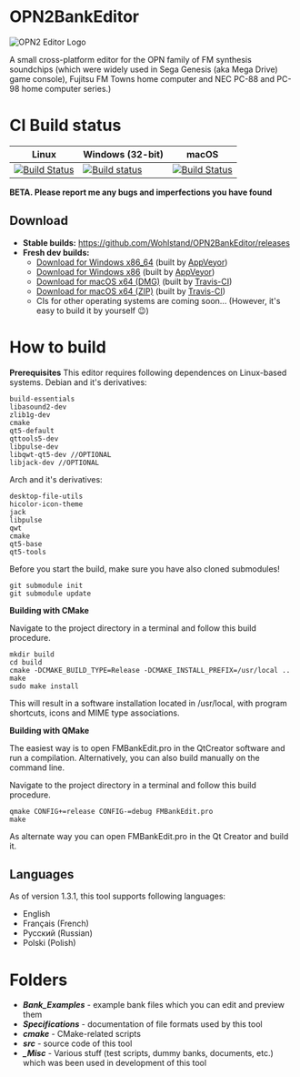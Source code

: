 # OPN2BankEditor
![OPN2 Editor Logo](src/resources/opn2_48.png)

A small cross-platform editor for the OPN family of FM synthesis soundchips (which were widely used in Sega Genesis (aka Mega Drive) game console), Fujitsu FM Towns home computer and NEC PC-88 and PC-98 home computer series.)

# CI Build status
Linux | Windows (32-bit) | macOS
------------ | ------------- | -------------
[![Build Status](https://travis-ci.org/Wohlstand/OPL3BankEditor.svg?branch=master)](https://travis-ci.org/Wohlstand/OPN2BankEditor) | [![Build status](https://ci.appveyor.com/api/projects/status/mtl3v7gemh10p30g?svg=true)](https://ci.appveyor.com/project/Wohlstand/opn2bankeditor) | [![Build Status](https://travis-ci.org/Wohlstand/OPN2BankEditor.svg?branch=master)](https://travis-ci.org/Wohlstand/OPN2BankEditor)

**BETA. Please report me any bugs and imperfections you have found**

## Download
* **Stable builds:** https://github.com/Wohlstand/OPN2BankEditor/releases
* **Fresh dev builds:**
  * [Download for Windows x86_64](http://wohlsoft.ru/docs/_laboratory/_Builds/win32/opn2-bank-editor/opn2-bank-editor-dev-win64.zip) (built by [AppVeyor](https://ci.appveyor.com/project/Wohlstand/opn2bankeditor))
  * [Download for Windows x86](http://wohlsoft.ru/docs/_laboratory/_Builds/win32/opn2-bank-editor/opn2-bank-editor-dev-win32.zip) (built by [AppVeyor](https://ci.appveyor.com/project/Wohlstand/opn2bankeditor))
  * [Download for macOS x64 (DMG)](http://wohlsoft.ru/docs/_laboratory/_Builds/macosx/opn2-bank-editor/opn2_bank_editor-macos.dmg) (built by [Travis-CI](https://travis-ci.org/Wohlstand/OPN2BankEditor))
  * [Download for macOS x64 (ZIP)](http://wohlsoft.ru/docs/_laboratory/_Builds/macosx/opn2-bank-editor/opn2_bank_editor-macos.zip) (built by [Travis-CI](https://travis-ci.org/Wohlstand/OPN2BankEditor))
  * CIs for other operating systems are coming soon... (However, it's easy to build it by yourself :wink:)

# How to build
**Prerequisites**
This editor requires following dependences on Linux-based systems.
Debian and it's derivatives:
```
build-essentials
libasound2-dev
zlib1g-dev
cmake
qt5-default
qttools5-dev
libpulse-dev
libqwt-qt5-dev //OPTIONAL
libjack-dev //OPTIONAL
```
Arch and it's derivatives:
```
desktop-file-utils
hicolor-icon-theme
jack
libpulse
qwt
cmake
qt5-base
qt5-tools
```
Before you start the build, make sure you have also cloned submodules!

```
git submodule init
git submodule update
```
**Building with CMake**

Navigate to the project directory in a terminal and follow this build procedure.

```
mkdir build
cd build
cmake -DCMAKE_BUILD_TYPE=Release -DCMAKE_INSTALL_PREFIX=/usr/local ..
make
sudo make install
```

This will result in a software installation located in /usr/local, with program shortcuts, icons and MIME type associations.

**Building with QMake**

The easiest way is to open FMBankEdit.pro in the QtCreator software and run a compilation. Alternatively, you can also build manually on the command line.

Navigate to the project directory in a terminal and follow this build procedure.

```
qmake CONFIG+=release CONFIG-=debug FMBankEdit.pro
make
```
As alternate way you can open FMBankEdit.pro in the Qt Creator and build it.

## Languages

As of version 1.3.1, this tool supports following languages:

* English
* Français (French)
* Русский (Russian)
* Polski (Polish)

# Folders
* ***Bank_Examples*** - example bank files which you can edit and preview them
* ***Specifications*** - documentation of file formats used by this tool
* ***cmake*** - CMake-related scripts
* ***src*** - source code of this tool
* ***_Misc*** - Various stuff (test scripts, dummy banks, documents, etc.) which was been used in development of this tool

